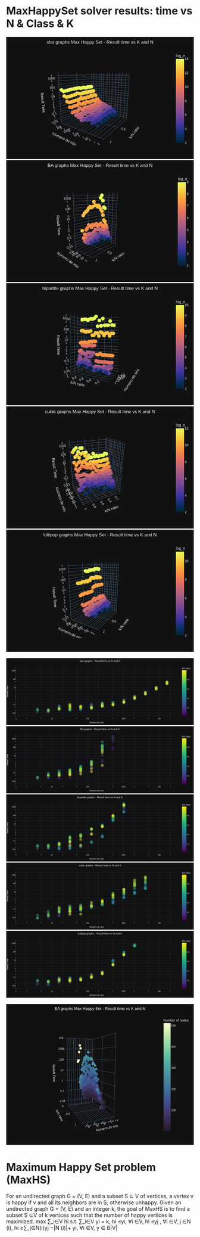 # MaxHappySet solver results: time vs N & Class & K


![alt text](output/starResults6p7_2.png "Title")
![alt text](output/BAResults6p7_2.png "Title")
![alt text](output/bipartiteResults6p7_2.png "Title")
![alt text](output/cubicResults6p7_2.png "Title")
![alt text](output/lollipopResults6p7_2.png "Title")


![alt text](output/starResults6p7_3.png "Title")
![alt text](output/BAResults6p7_3.png "Title")
![alt text](output/bipartiteResults6p7_3.png "Title")
![alt text](output/cubicResults6p7_3.png "Title")
![alt text](output/lollipopResults6p7_3.png "Title")

![alt text](output/BAResults9_middle_4(tongue).png "Title")

# Maximum Happy Set problem (MaxHS)
For an undirected graph G = (V, E) and a subset S ⊆ V of vertices, a vertex
v is happy if v and all its neighbors are in S; otherwise unhappy. Given an
undirected graph G = (V, E) and an integer k, the goal of MaxHS is to find a
subset S ⊆V of k vertices such that the number of happy vertices is maximized.
max ∑_i∈V hi
s.t. ∑_i∈V yi = k,
hi ≤yi, ∀i ∈V,
hi ≤yj , ∀i ∈V, j ∈N (i),
hi ≥∑_j∈N(i)yj −|N (i)|+ yi, ∀i ∈V,
y ∈ B|V|
